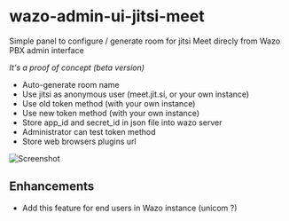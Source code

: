 # wazo-admin-ui-jitsi-meet
Simple panel to configure / generate room for jitsi Meet direcly from Wazo PBX admin interface

*It's a proof of concept (beta version)*

* Auto-generate room name
* Use jitsi as anonymous user (meet.jit.si, or your own instance)
* Use old token method (with your own instance)
* Use new token method (with your own instance)
* Store app_id and secret_id in json file into wazo server
* Administrator can test token method
* Store web browsers plugins url

![Screenshot](https://img15.hostingpics.net/pics/567053wazojitsi010.png)

## Enhancements
* Add this feature for end users in Wazo instance (unicom ?)
